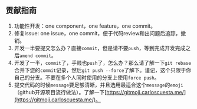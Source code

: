 ## 贡献指南

1. 功能性开发：one component，one feature，one commit。  
2. 修复issue: one issue，one commit，便于代码review和出问题后追踪，撤销。
3. 开发一半要提交怎么办？直接`commit`，但是请不要`push`，等到完成开发完成之后`amend commit`。
4. 开发了一半，`commit`了，手贱也`push`了，怎么办？那么请了解一下`git rebase`合并下您的`commit`记录，然后`git push --force`了解下。谨记，这个只限于你自己的分支。不要在多个人同时使用的分支上使用`force push`。
5. 提交代码的时候`message`要足够清晰，并且选用最适合这个`message`的`emoji`（github开源项目流行做法）。了解一下[https://gitmoji.carloscuesta.me/](https://gitmoji.carloscuesta.me/)。
